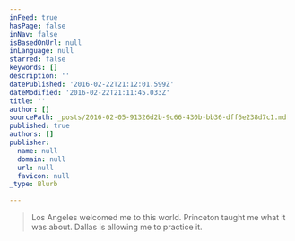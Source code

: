 ```yaml
---
inFeed: true
hasPage: false
inNav: false
isBasedOnUrl: null
inLanguage: null
starred: false
keywords: []
description: ''
datePublished: '2016-02-22T21:12:01.599Z'
dateModified: '2016-02-22T21:11:45.033Z'
title: ''
author: []
sourcePath: _posts/2016-02-05-91326d2b-9c66-430b-bb36-dff6e238d7c1.md
published: true
authors: []
publisher:
  name: null
  domain: null
  url: null
  favicon: null
_type: Blurb

---
```

> Los Angeles welcomed me to this world. Princeton taught me what it was about. Dallas is allowing me to practice it.